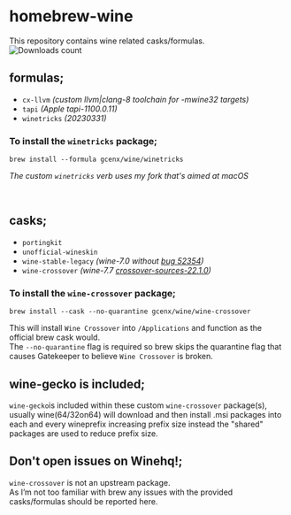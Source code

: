 # homebrew-wine
This repository contains wine related casks/formulas.\
![Downloads count](https://img.shields.io/github/downloads/gcenx/homebrew-wine/total.svg)

## formulas;
- `cx-llvm`     *(custom llvm|clang-8 toolchain for -mwine32 targets)*
- `tapi`        *(Apple tapi-1100.0.11)*
- `winetricks`  *(20230331)*

### To install the `winetricks` package;
```
brew install --formula gcenx/wine/winetricks
```
_The custom `winetricks` verb uses my fork that's aimed at macOS_

<br>

## casks;
- `portingkit`
- `unofficial-wineskin`
- `wine-stable-legacy` *(wine-7.0 without [bug 52354](https://bugs.winehq.org/show_bug.cgi?id=52354))*
- `wine-crossover`     *(wine-7.7 [crossover-sources-22.1.0](https://media.codeweavers.com/pub/crossover/source/crossover-sources-22.1.0.tar.gz))*

### To install the `wine-crossover` package;
```
brew install --cask --no-quarantine gcenx/wine/wine-crossover
```
This will install `Wine Crossover` into `/Applications` and function as the official brew cask would.\
The `--no-quarantine` flag is required so brew skips the quarantine flag that causes Gatekeeper to believe `Wine Crossover` is broken.

## wine-gecko is included;
`wine-gecko`is included within these custom `wine-crossover` package(s), usually wine(64/32on64) will download and then install .msi packages into each and every wineprefix increasing prefix size instead the "shared" packages are used to reduce prefix size.

## Don't open issues on Winehq!;
`wine-crossover` is not an upstream package.\
As I’m not too familiar with brew any issues with the provided casks/formulas should be reported here.
